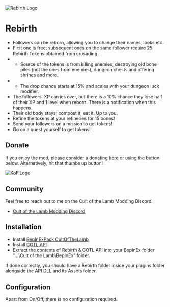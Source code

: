 ![Rebirth Logo](https://raw.githubusercontent.com/p1xel8ted/Cult-of-the-Lamb-Mod-Collection/dd8e32aed18a1d789ff8e24e59a21f786620bc94/thunderstore/rebirth/icon.png?raw=true)

# Rebirth

* Followers can be reborn, allowing you to change their names, looks etc.
* First one is free; subsequent ones on the same follower require 25 Rebirth Tokens obtained from crusading. 
* * Source of the tokens is from killing enemies, destroying old bone piles (not the ones from enemies), dungeon chests and offering shrines and more.
* * The drop chance starts at 15% and scales with your dungeon luck modifier. 
* The followers' XP carries over, but there is a 10% chance they lose half of their XP and 1 level when reborn. There is a notification when this happens.
* Their old body stays; compost it, eat it. Up to you.
* Refine the tokens at your refineries for 15 bones!
* Send your followers on a mission to get tokens!
* Go on a quest yourself to get tokens!

## Donate

If you enjoy the mod, please consider a donating [here](https://ko-fi.com/p1xel8ted) or using the button below. Alternatively, hit that thumbs up button!

[![KoFiLogo](https://ko-fi.com/img/githubbutton_sm.svg)](https://ko-fi.com/p1xel8ted)

## Community

Feel free to reach out to me on the Cult of the Lamb Modding Discord.

* [Cult of the Lamb Modding Discord](https://discord.gg/R73vhh8Q2F)

## Installation

* Install [BepInExPack CultOfTheLamb](https://cult-of-the-lamb.thunderstore.io/package/BepInEx/BepInExPack_CultOfTheLamb/)
* Install [COTL API](https://cult-of-the-lamb.thunderstore.io/package/xhayper/COTL_API/)
* Extract the contents of Rebirth & COTL API into your BepInEx folder "...\Cult of the Lamb\BepInEx\" folder.

If done correctly, you should have a Rebirth folder inside your plugins folder alongside the API DLL and its Assets folder.

## Configuration

Apart from On/Off, there is no configuration required.